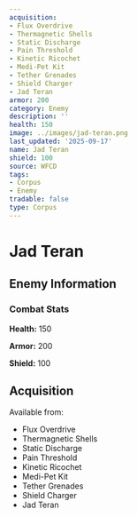 ```yaml
---
acquisition:
- Flux Overdrive
- Thermagnetic Shells
- Static Discharge
- Pain Threshold
- Kinetic Ricochet
- Medi-Pet Kit
- Tether Grenades
- Shield Charger
- Jad Teran
armor: 200
category: Enemy
description: ''
health: 150
image: ../images/jad-teran.png
last_updated: '2025-09-17'
name: Jad Teran
shield: 100
source: WFCD
tags:
- Corpus
- Enemy
tradable: false
type: Corpus
---
```


# Jad Teran

## Enemy Information

### Combat Stats

**Health:** 150

**Armor:** 200

**Shield:** 100

## Acquisition

Available from:
- Flux Overdrive
- Thermagnetic Shells
- Static Discharge
- Pain Threshold
- Kinetic Ricochet
- Medi-Pet Kit
- Tether Grenades
- Shield Charger
- Jad Teran

